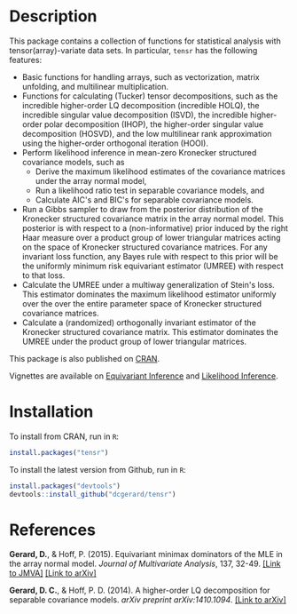 <!-- README.md is generated from README.Rmd. Please edit that file -->
Description
===========

This package contains a collection of functions for statistical analysis with tensor(array)-variate data sets. In particular, `tensr` has the following features:

-   Basic functions for handling arrays, such as vectorization, matrix unfolding, and multilinear multiplication.
-   Functions for calculating (Tucker) tensor decompositions, such as the incredible higher-order LQ decomposition (incredible HOLQ), the incredible singular value decomposition (ISVD), the incredible higher-order polar decomposition (IHOP), the higher-order singular value decomposition (HOSVD), and the low multilinear rank approximation using the higher-order orthogonal iteration (HOOI).
-   Perform likelihood inference in mean-zero Kronecker structured covariance models, such as
    -   Derive the maximum likelihood estimates of the covariance matrices under the array normal model,
    -   Run a likelihood ratio test in separable covariance models, and
    -   Calculate AIC's and BIC's for separable covariance models.
-   Run a Gibbs sampler to draw from the posterior distribution of the Kronecker structured covariance matrix in the array normal model. This posterior is with respect to a (non-informative) prior induced by the right Haar measure over a product group of lower triangular matrices acting on the space of Kronecker structured covariance matrices. For any invariant loss function, any Bayes rule with respect to this prior will be the uniformly minimum risk equivariant estimator (UMREE) with respect to that loss.
-   Calculate the UMREE under a multiway generalization of Stein's loss. This estimator dominates the maximum likelihood estimator uniformly over the over the entire parameter space of Kronecker structured covariance matrices.
-   Calculate a (randomized) orthogonally invariant estimator of the Kronecker structured covariance matrix. This estimator dominates the UMREE under the product group of lower triangular matrices.

This package is also published on [CRAN](https://cran.r-project.org/web/packages/tensr/index.html).

Vignettes are available on [Equivariant Inference](https://cran.r-project.org/web/packages/tensr/vignettes/equivariant_estimation.html) and [Likelihood Inference](https://cran.r-project.org/web/packages/tensr/vignettes/maximum_likelihood.html).

Installation
============

To install from CRAN, run in `R`:

``` r
install.packages("tensr")
```

To install the latest version from Github, run in `R`:

``` r
install.packages("devtools")
devtools::install_github("dcgerard/tensr")
```

References
==========

**Gerard, D.**, & Hoff, P. (2015). Equivariant minimax dominators of the MLE in the array normal model. *Journal of Multivariate Analysis*, 137, 32-49. [\[Link to JMVA\]](http://www.sciencedirect.com/science/article/pii/S0047259X15000330) [\[Link to arXiv\]](http://arxiv.org/pdf/1408.0424.pdf)

**Gerard, D. C.**, & Hoff, P. D. (2014). A higher-order LQ decomposition for separable covariance models. *arXiv preprint arXiv:1410.1094*. [\[Link to arXiv\]](http://arxiv.org/pdf/1410.1094v1.pdf)
